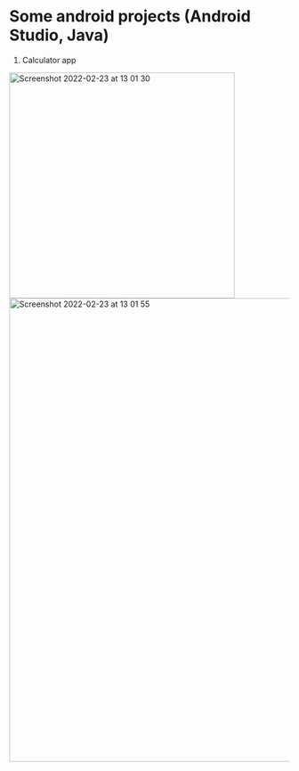 # Some android projects (Android Studio, Java)
1. Calculator app


<img width="405" alt="Screenshot 2022-02-23 at 13 01 30" src="https://user-images.githubusercontent.com/47325620/155306777-5ab0e9d7-83db-4693-83cc-d04706cce0da.png">
<img width="832" alt="Screenshot 2022-02-23 at 13 01 55" src="https://user-images.githubusercontent.com/47325620/155306848-6a0e5b65-99ad-429e-a7e3-6fb214d21c55.png">
